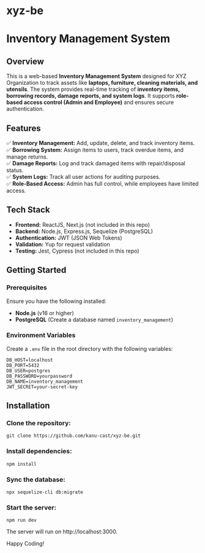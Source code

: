 # xyz-be

# Inventory Management System

## Overview
This is a web-based **Inventory Management System** designed for XYZ Organization to track assets like **laptops, furniture, cleaning materials, and utensils**. The system provides real-time tracking of **inventory items, borrowing records, damage reports, and system logs**. It supports **role-based access control (Admin and Employee)** and ensures secure authentication.

## Features
✅ **Inventory Management:** Add, update, delete, and track inventory items.  
✅ **Borrowing System:** Assign items to users, track overdue items, and manage returns.  
✅ **Damage Reports:** Log and track damaged items with repair/disposal status.  
✅ **System Logs:** Track all user actions for auditing purposes.  
✅ **Role-Based Access:** Admin has full control, while employees have limited access.  

## Tech Stack
- **Frontend:** ReactJS, Next.js (not included in this repo)
- **Backend:** Node.js, Express.js, Sequelize (PostgreSQL)
- **Authentication:** JWT (JSON Web Tokens)
- **Validation:** Yup for request validation
- **Testing:** Jest, Cypress (not included in this repo)

## Getting Started

### Prerequisites
Ensure you have the following installed:
- **Node.js** (v16 or higher)
- **PostgreSQL** (Create a database named `inventory_management`)

### Environment Variables
Create a `.env` file in the root directory with the following variables:

```env
DB_HOST=localhost
DB_PORT=5432
DB_USER=postgres
DB_PASSWORD=yourpassword
DB_NAME=inventory_management
JWT_SECRET=your-secret-key

```

## Installation

### Clone the repository:

```
git clone https://github.com/kanu-cast/xyz-be.git

```

### Install dependencies:

```
npm install

```

### Sync the database:

```
npx sequelize-cli db:migrate

```

### Start the server:

```
npm run dev

```

The server will run on http://localhost:3000.



Happy Coding!
